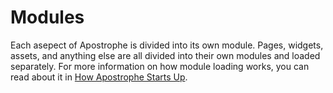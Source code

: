 # Modules

Each asepect of Apostrophe is divided into its own module. Pages, widgets, assets, and anything else are all divided into their own modules and loaded separately. For more information on how module loading works, you can read about it in [How Apostrophe Starts Up](../../advanced-development/how-apostrophe-starts-up).
